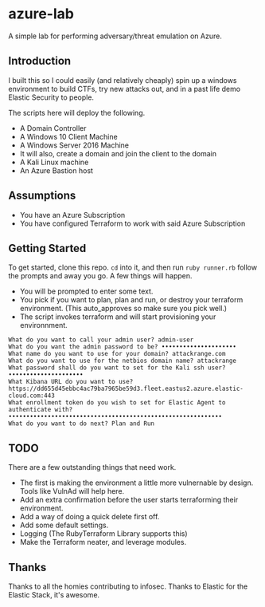 # azure-lab
A simple lab for performing adversary/threat emulation on Azure. 


## Introduction
I built this so I could easily (and relatively cheaply) spin up a windows environment to build CTFs, try new attacks out, and in a past life demo Elastic Security to people. 

The scripts here will deploy the following. 

- A Domain Controller
- A Windows 10 Client Machine
- A Windows Server 2016 Machine
- It will also, create a domain and join the client to the domain
- A Kali Linux machine
- An Azure Bastion host 

## Assumptions
- You have an Azure Subscription
- You have configured Terraform to work with said Azure Subscription


## Getting Started 
To get started, clone this repo. `cd` into it, and then run `ruby runner.rb` follow the prompts and away you go. A few things will happen. 
- You will be prompted to enter some text. 
- You pick if you want to plan, plan and run, or destroy your terraform environment. (This auto_approves so make sure you pick well.) 
- The script invokes terraform and will start provisioning your environnment. 

```
What do you want to call your admin user? admin-user
What do you want the admin password to be? •••••••••••••••••••••
What name do you want to use for your domain? attackrange.com
What do you want to use for the netbios domain name? attackrange
What password shall do you want to set for the Kali ssh user? •••••••••••••••••••••
What Kibana URL do you want to use? https://dd655d45ebbc4ac79ba7965be59d3.fleet.eastus2.azure.elastic-cloud.com:443
What enrollment token do you wish to set for Elastic Agent to authenticate with? ••••••••••••••••••••••••••••••••••••••••••••••••••••••••••••
What do you want to do next? Plan and Run
```

## TODO

There are a few outstanding things that need work. 

- The first is making the environment a little more vulnernable by design. Tools like VulnAd will help here. 
- Add an extra confirmation before the user starts terraforming their environment. 
- Add a way of doing a quick delete first off. 
- Add some default settings. 
- Logging (The RubyTerraform Library supports this) 
- Make the Terraform neater, and leverage modules. 

## Thanks 
Thanks to all the homies contributing to infosec. 
Thanks to Elastic for the Elastic Stack, it's awesome. 

